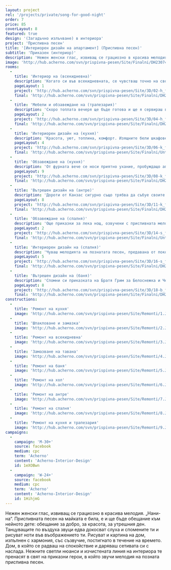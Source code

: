 ```yaml
---
layout: project
rel: '/projects/private/song-for-good-night' 
order: 7
price: 85
coverLayout: 8
featured: true
design: '(Загадъчно излъчване) в интериора'
project: 'Приспивна песен'
title: '[Интериорен дизайн на апартамент] (Приспивна песен)'
subtitle: 'Приказен (интериор)'
description: 'Нежен женски глас, извиващ се грациозно в красива мелодия. „Нани-на“. Нежните светли нюанси и изчистената линия на интериора те пренасят в свят на приказни герои, в който звучи мелодия на позната приспивна песен.'
image: 'http://hub.acherno.com/svn/prispivna-pesen/Site/Finalni/DH230741_2_3_4_5%20copy.jpg'
rooms:
  -
    title: 'Интериор на (всекидневна)'
    description: 'Когато си във всекидневната, се чувстваш точно на своето място. Тук си събрал символи на години прекрасен живот, спомени от множество пътешествия по света – истинска колекция от мигове'
    pageLayout: 1
    project: 'http://hub.acherno.com/svn/prispivna-pesen/Site/3D/02-h_f.jpg'
    final: 'http://hub.acherno.com/svn/prispivna-pesen/Site/Finalni/DH230746_47_48_49_50%20copy.jpg'
  -
    title: 'Мебели и обзавеждане на (трапезария)'
    description: 'Скоро топлата вечеря ще бъде готова и ще я сервираш в елегантната трапезария. Двата дивана, които се срещат в единия ъгъл на светлото помещение, приласкават с форма, обещаваща удобство. Сядаш на тях със семейството или с приятели и говорите дълго и напоително. Когато утихнете, гледате игривите пламъци в камината или филма, който по-рано сте избрали заедно.'
    pageLayout: 2
    project: 'http://hub.acherno.com/svn/prispivna-pesen/Site/3D/04-h_f.jpg'
    final: 'http://hub.acherno.com/svn/prispivna-pesen/Site/Finalni/DH230731_2_3_4_5%20copy.jpg'
  -
    title: 'Интериорен дизайн на (кухня)'
    description: 'Красота, уют, топлина, комфорт. Изящните бели шкафове и гърбът на кухнята, напомнящ пачуърк, те пренасят в музикална приказка. Всяко кътче е само твое, а приготвянето на храната е по-лесно и още по-приятно занимание. '
    pageLayout: 4
    project: 'http://hub.acherno.com/svn/prispivna-pesen/Site/3D/06-k_f.jpg'
    final: 'http://hub.acherno.com/svn/prispivna-pesen/Site/Finalni/Untitled_Panorama2%20copy.jpg'
  -
    title: 'Обзавеждане на (кухня)'
    description: 'От фурната вече се носи приятно ухание, пробуждащо апетита на малки и големи. Ястието ще бъде поднесено след броени минути.'
    pageLayout: 9
    project: 'http://hub.acherno.com/svn/prispivna-pesen/Site/3D/08-k_f.jpg'
    final: 'http://hub.acherno.com/svn/prispivna-pesen/Site/Finalni/DH230696_697_698_699_700%20copy.jpg'
  -
    title: 'Вътрешен дизайн на (антре)'
    description: 'Дороти от Канзас сигурно също трябва да събуе своите вълшебни червени обувки все някъде. Защо не именно тук? Антрето в бледи цветове и с шкафове, събиращи всичко необходимо, е достойна прелюдия към „звученето“ на целия дом.'
    pageLayout: 8
    project: 'http://hub.acherno.com/svn/prispivna-pesen/Site/3D/11-k_f.jpg'
    final: 'http://hub.acherno.com/svn/prispivna-pesen/Site/Finalni/DH230606_07_08_09_10%20copy.jpg'
  -
    title: 'Обзавеждане на (спалня)'
    description: 'Още приказки за лека нощ, озвучени с приспивната мелодия и облечени в бяло, слонова кост и розово, в текстил на цветя. Удобно метално легло, на което спиш като на розов облак и се събуждаш зареден с енергия.'
    pageLayout: 2
    project: 'http://hub.acherno.com/svn/prispivna-pesen/Site/3D/14-s_f.jpg'
    final: 'http://hub.acherno.com/svn/prispivna-pesen/Site/Finalni/Untitled_Panorama6%20copy.jpg'
  -
    title: 'Интериорен дизайн на (спалня)'
    description: 'Чуваш мелодията на познатата песен, предавана от поколение на поколение – първо на предците ти, после на теб, на децата и на внуците ти. Кой знае какво е скрито в гардероба – ключ за врата към непознат свят или единствена стъклена пантофка?'
    pageLayout: 5
    project: 'http://hub.acherno.com/svn/prispivna-pesen/Site/3D/16-s_f.jpg'
    final: 'http://hub.acherno.com/svn/prispivna-pesen/Site/Finalni/DH230841_2_3_4_5%20copy.jpg'
  -
    title: 'Вътрешен дизайн на (баня)'
    description: 'Спомни си приказката на Братя Грим за Белоснежка и Червенорозка, за уединената къща на сестрите и за двата розови храста на входа й – единият с бели, а другият с червени рози. Кокетна баня. Сетивата ти са завладени от чистотата на бялото и нежността на розовото, от букета от цветя, с които декорирахме стените. Усещаш ли аромата им?'
    pageLayout: 8
    project: 'http://hub.acherno.com/svn/prispivna-pesen/Site/3D/18-b_f.jpg'
    final: 'http://hub.acherno.com/svn/prispivna-pesen/Site/Finalni/DH230796_797_798_799_800%20copy.jpg'
constructions:
  -
    title: 'Ремонт на кухня'
    image: 'http://hub.acherno.com/svn/prispivna-pesen/Site/Remonti/1.JPG'
  -
    title: 'Шпакловане и замазка'
    image: 'http://hub.acherno.com/svn/prispivna-pesen/Site/Remonti/2.JPG'
  -
    title: 'Ремонт на всекидневна'
    image: 'http://hub.acherno.com/svn/prispivna-pesen/Site/Remonti/3.JPG'
  -
    title: 'Замазване на тавана'
    image: 'http://hub.acherno.com/svn/prispivna-pesen/Site/Remonti/4.JPG'
  -
    title: 'Ремонт на баня'
    image: 'http://hub.acherno.com/svn/prispivna-pesen/Site/Remonti/5.JPG'
  -
    title: 'Ремонт на хол'
    image: 'http://hub.acherno.com/svn/prispivna-pesen/Site/Remonti/6.JPG'
  -
    title: 'Ремонт на антре'
    image: 'http://hub.acherno.com/svn/prispivna-pesen/Site/Remonti/7.JPG'
  -
    title: 'Ремонт на спалня'
    image: 'http://hub.acherno.com/svn/prispivna-pesen/Site/Remonti/8.JPG'
  -
    title: 'Ремонт на кухня и трапезария'
    image: 'http://hub.acherno.com/svn/prispivna-pesen/Site/Remonti/9.JPG'
campaigns:
  -
    campaign: 'M-30+' 
    source: facebook
    medium: cpc
    term: 'Acherno'
    content: 'Acherno-Interior-Design'
    id: 1eXOBwn
  -
    campaign: 'W-24+' 
    source: facebook
    medium: cpc
    term: 'Acherno'
    content: 'Acherno-Interior-Design'
    id: 1HihjmG    
---
```

Нежен женски глас, извиващ се грациозно в красива мелодия. „Нани-на“. Приспивната песен на майката е била, е и ще бъде обещание към нейното дете: обещание за добро, за красота, за утрешния ден. Танцуващите по въздуха звуци едва докосват слуха и спомените ти и рисуват ноти във въображението ти. Рисуват и картина на дом, изпълнен с хармония, със съзвучие, постигнато в течение на времето. Дом, в който се радваш на спокойствие и даряваш сетивата си с наслада. Нежните светли нюанси и изчистената линия на интериора те пренасят в свят на приказни герои, в който звучи мелодия на позната приспивна песен.
